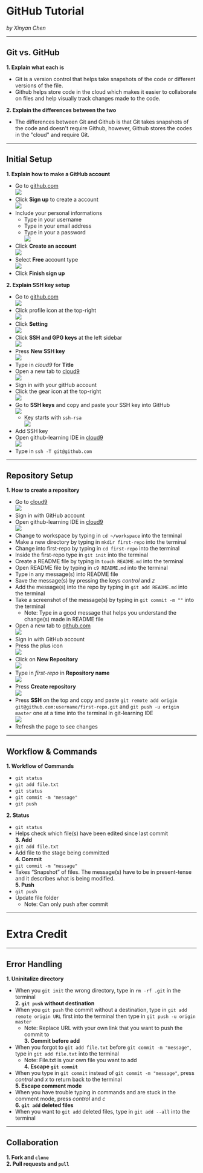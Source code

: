 # GitHub Tutorial

_by Xinyan Chen_

---
## Git vs. GitHub
**1. Explain what each is**  
* Git is a version control that helps take snapshots of the code or different versions of the file.  
* Github helps store code in the cloud which makes it easier to collaborate on files and help visually track changes made to the code.  

**2. Explain the differences between the two**  
* The differences between Git and Github is that Git takes snapshots of the code and doesn't require Github, however, Github stores the codes in the "cloud" and require Git.  

---
## Initial Setup
**1. Explain how to make a GitHub account**  
* Go to [github.com](github.com)  
![](githublink.png)  
* Click **Sign up** to create a account  
![](signup.png)  
* Include your personal informations  
    * Type in your username  
    * Type in your email address  
    * Type in your a password  
![](addpersonalinfo.png)
* Click **Create an account**  
![](createanaccount.png)  
* Select **Free** account type  
![](free.png)  
* Click **Finish sign up**  

**2. Explain SSH key setup**
* Go to [github.com](github.com)  
![](githublink.png)  
* Click profile icon at the top-right  
![](profileicon.png)  
* Click **Setting**  
![](setting.png)  
* Click **SSH and GPG keys** at the left sidebar  
![](SSH&GPG.png)  
* Press **New SSH key**  
![](newSSH.png)  
* Type in _cloud9_ for **Title**  
* Open a new tab to [cloud9](c9.io)  
![](c9.png)  
* Sign in with your gitHub account  
* Click the gear icon at the top-right  
![](gear.png)  
* Go to **SSH keys** and copy and paste your SSH key into GitHub  
![](SSHkey.png)  
    * Key starts with `ssh-rsa`  
![](exSSH.png)  
* Add SSH key  
* Open github-learning IDE in [cloud9](c9.io)  
![](IDE.png)  
* Type in `ssh -T git@github.com`  

---
## Repository Setup
**1. How to create a repository**  
* Go to [cloud9](c9.io)  
![](c9.png)  
* Sign in with GitHub account  
* Open github-learning IDE in [cloud9](c9.io)  
![](IDE.png)  
* Change to workspace by typing in `cd ~/workspace` into the terminal  
* Make a new directory by typing in `mkdir first-repo` into the terminal  
* Change into first-repo by typing in `cd first-repo` into the terminal  
* Inside the first-repo type in `git init` into the terminal  
* Create a README file by typing in `touch README.md` into the terminal  
* Open README file by typing in `c9 README.md` into the terminal  
* Type in any message(s) into README file  
* Save the message(s) by pressing the keys _control_ and _z_  
* Add the message(s) into the repo by typing in `git add README.md` into the terminal  
* Take a screenshot of the message(s) by typing in `git commit -m ""` into the terminal  
    * Note: Type in a good message that helps you understand the change(s) made in README file  
* Open a new tab to [github.com](github.com)  
![](githublink.png)  
* Sign in with GitHub account  
* Press the plus icon  
![](plus.PNG)  
* Click on **New Repository**  
![](newrepo.PNG)  
* Type in _first-repo_ in **Repository name**  
![](repotitle.PNG)  
* Press **Create repository**  
![](createrepo.PNG) 
* Press **SSH** on the top and copy and paste `git remote add origin git@github.com:username/first-repo.git` and `git push -u origin master` one at a time into the terminal in git-learning IDE  
![](repopush.PNG)  
* Refresh the page to see changes  

---
## Workflow & Commands
**1. Workflow of Commands**  
* `git status`  
* `git add file.txt`  
* `git status`  
* `git commit -m "message"`  
* `git push`  

**2. Status**  
* `git status`  
* Helps check which file(s) have been edited since last commit  
**3. Add**  
* `git add file.txt`  
* Add file to the stage being committed  
**4. Commit**  
* `git commit -m "message"`  
* Takes “Snapshot” of files. The message(s) have to be in present-tense and it describes what is being modified.  
**5. Push**  
* `git push`  
* Update file folder  
    * Note: Can only push after commit  

---
# Extra Credit #

---
## Error Handling ##
**1. Uninitalize directory**  
* When you `git init` the wrong directory, type in `rm -rf .git` in the terminal  
**2. `git push` without destination**  
* When you `git push` the commit without a destination, type in `git add remote origin URL` first into the terminal then type in `git push -u origin master`  
    * Note: Replace URL with your own link that you want to push the commit to  
**3. Commit before add**  
* When you forgot to `git add file.txt` before `git commit -m "message"`, type in `git add file.txt` into the terminal  
    * Note: File.txt is your own file you want to add  
**4. Escape `git commit`**  
* When you type in `git commit` instead of `git commit -m "message"`, press _control_ and _x_ to return back to the terminal  
**5. Escape comment mode**  
* When you have trouble typing in commands and are stuck in the comment mode, press _control_ and _c_  
**6. `git add` deleted files**  
* When you want to `git add` deleted files, type in `git add --all` into the terminal  

---
## Collaboration ##
**1. Fork and `clone`**  
**2. Pull requests and `pull`**